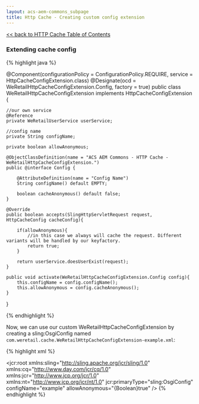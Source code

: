 ```yaml
---
layout: acs-aem-commons_subpage
title: Http Cache - Creating custom config extension
---
```


[<< back to HTTP Cache Table of Contents](../index.html)


### Extending cache config

{% highlight java %}

@Component(configurationPolicy = ConfigurationPolicy.REQUIRE, service = HttpCacheConfigExtension.class)
@Designate(ocd = WeRetailHttpCacheConfigExtension.Config, factory = true)
public class WeRetailHttpCacheConfigExtension implements HttpCacheConfigExtension {

    //our own service
    @Reference
    private WeRetailUserService userService;

    //config name
    private String configName;

    private boolean allowAnonymous;

    @ObjectClassDefinition(name = "ACS AEM Commons - HTTP Cache - WeRetailHttpCacheConfigExtension.")
    public @interface Config {

        @AttributeDefinition(name = "Config Name")
        String configName() default EMPTY;

        boolean cacheAnonymous() default false;
    }

    @Override
    public boolean accepts(SlingHttpServletRequest request, HttpCacheConfig cacheConfig){

        if(allowAnonymous){
            //in this case we always will cache the request. Different variants will be handled by our keyfactory.
            return true;
        }

        return userService.doesUserExist(request);
    }

    public void activate(WeRetailHttpCacheConfigExtension.Config config){
        this.configName = config.configName();
        this.allowAnonymous = config.cacheAnonymous();
    }
}

{% endhighlight %}  

Now, we can use our custom WeRetailHttpCacheConfigExtension by creating a sling:OsgiConfig named `com.weretail.cache.WeRetailHttpCacheConfigExtension-example.xml`:

{% highlight xml %}
<?xml version="1.0" encoding="UTF-8"?>
<jcr:root xmlns:sling="http://sling.apache.org/jcr/sling/1.0" xmlns:cq="http://www.day.com/jcr/cq/1.0"
    xmlns:jcr="http://www.jcp.org/jcr/1.0" xmlns:nt="http://www.jcp.org/jcr/nt/1.0"
    jcr:primaryType="sling:OsgiConfig"
    configName="example"
    allowAnonymous="{Boolean}true"
 />
 {% endhighlight %} 
